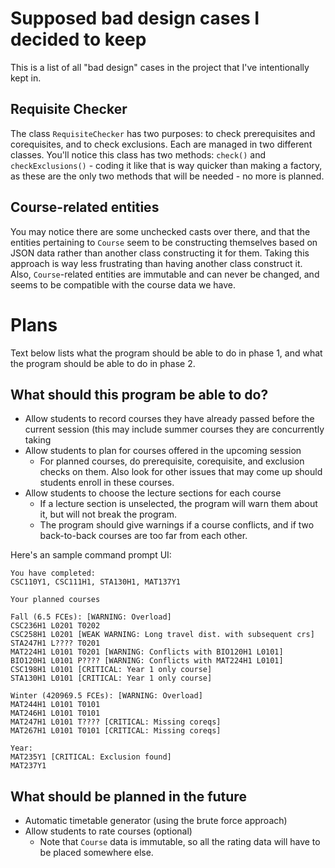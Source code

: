 
# Supposed bad design cases I decided to keep
This is a list of all "bad design" cases in the project that I've intentionally kept in.

## Requisite Checker
The class `RequisiteChecker` has two purposes: to check prerequisites and corequisites, and to check exclusions. Each are managed in two different classes. You'll notice this class has two methods: `check()` and `checkExclusions()` - coding it like that is way quicker than making a factory, as these are the only two methods that will be needed - no more is planned.

## Course-related entities
You may notice there are some unchecked casts over there, and that the entities pertaining to `Course` seem to be constructing themselves based on JSON data rather than another class constructing it for them. Taking this approach is way less frustrating than having another class construct it. Also, `Course`-related entities are immutable and can never be changed, and seems to be compatible with the course data we have.

# Plans

Text below lists what the program should be able to do in phase 1, and what the program should be able to do in phase 2.

## What should this program be able to do?
- Allow students to record courses they have already passed before the current session (this may include summer courses they are concurrently taking
- Allow students to plan for courses offered in the upcoming session
    - For planned courses, do prerequisite, corequisite, and exclusion checks on them. Also look for other issues that may come up should students enroll in these courses.
- Allow students to choose the lecture sections for each course
    - If a lecture section is unselected, the program will warn them about it, but will not break the program.
    - The program should give warnings if a course conflicts, and if two back-to-back courses are too far from each other.

Here's an sample command prompt UI:

```
You have completed:
CSC110Y1, CSC111H1, STA130H1, MAT137Y1

Your planned courses

Fall (6.5 FCEs): [WARNING: Overload]
CSC236H1 L0201 T0202
CSC258H1 L0201 [WEAK WARNING: Long travel dist. with subsequent crs]
STA247H1 L???? T0201  
MAT224H1 L0101 T0201 [WARNING: Conflicts with BIO120H1 L0101]  
BIO120H1 L0101 P???? [WARNING: Conflicts with MAT224H1 L0101]
CSC198H1 L0101 [CRITICAL: Year 1 only course]
STA130H1 L0101 [CRITICAL: Year 1 only course]

Winter (420969.5 FCEs): [WARNING: Overload]
MAT244H1 L0101 T0101
MAT246H1 L0101 T0101
MAT247H1 L0101 T???? [CRITICAL: Missing coreqs]
MAT267H1 L0101 T0101 [CRITICAL: Missing coreqs]

Year:
MAT235Y1 [CRITICAL: Exclusion found]
MAT237Y1
```


## What should be planned in the future
- Automatic timetable generator (using the brute force approach)
- Allow students to rate courses (optional)
    - Note that `Course` data is immutable, so all the rating data will have to be placed somewhere else.

